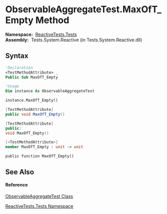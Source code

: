 # ObservableAggregateTest.MaxOfT\_Empty Method

**Namespace:**  [ReactiveTests.Tests](ReactiveTests.Tests\ReactiveTests.Tests.md)  
**Assembly:**  Tests.System.Reactive (in Tests.System.Reactive.dll)

## Syntax

```vb
'Declaration
<TestMethodAttribute> _
Public Sub MaxOfT_Empty
```

```vb
'Usage
Dim instance As ObservableAggregateTest

instance.MaxOfT_Empty()
```

```csharp
[TestMethodAttribute]
public void MaxOfT_Empty()
```

```c++
[TestMethodAttribute]
public:
void MaxOfT_Empty()
```

```fsharp
[<TestMethodAttribute>]
member MaxOfT_Empty : unit -> unit 
```

```jscript
public function MaxOfT_Empty()
```

## See Also

#### Reference

[ObservableAggregateTest Class](ObservableAggregateTest\ObservableAggregateTest.md)

[ReactiveTests.Tests Namespace](ReactiveTests.Tests\ReactiveTests.Tests.md)





